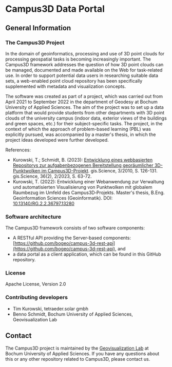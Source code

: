 # Campus3D Data Portal

## General Information
### The Campus3D Project
In the domain of geoinformatics, processing and use of 3D point clouds for processing geospatial tasks is becoming increasingly important. The Campus3D framework
addresses the question of how 3D point clouds can be managed, documented and made available on the Web for task-related use. In order to support potential data users in researching suitable data sets, a web-enabled point cloud repository has been specifically supplemented with metadata and visualization concepts.

The software was created as part of a project, which was carried out from April 2021 to September 2022 in the department of Geodesy at Bochum University of Applied Sciences. The aim of the project was to set up a data platform that would provide students from other departments with 3D point clouds of the university campus (indoor data, exterior views of the buildings and green spaces, etc.) for their subject-specific tasks. The project, in the context of which the approach of problem-based learning (PBL) was explicitly pursued, was accompanied by a master's thesis, in which the project ideas developed were further developed.

References:
- Kurowski, T.; Schmidt, B. (2023): [Entwicklung eines webbasierten Repositorys zur aufgabenbezogenen Bereitstellung georäumlicher 3D-Punktwolken im 
Campus3D-Projekt](https://www.researchgate.net/publication/371790353_Entwicklung_eines_webbasierten_Repositorys_zur_aufgabenbezogenen_Bereitstellung_georaumlicher_3D-Punktwolken_im_Campus3D-Projekt). gis.Science, 3/2010, S. 126-131. gis.Science, 36(2), 2/2023, S. 63-72.
-	Kurowski, T. (2022): Entwicklung einer Webanwendung zur Verwaltung und automatisierten Visualisierung von Punktwolken mit globalem Raumbezug im Umfeld des 
Campus3D‐Projekts. Master's thesis, B.Eng. Geoinformation Sciences (Geoinformatik). DOI: [10.13140/RG.2.2.36797.13280](https://www.researchgate.net/publication/366714428_Entwicklung_einer_Webanwendung_zur_Verwaltung_und_automatisierten_Visualisierung_von_Punktwolken_mit_globalem_Raumbezug_im_Umfeld_des_Campus_3D-Projekts)

### Software architecture
The Campus3D framework consists of two software components:
- A RESTful API providing the Server-based components: [https://github.com/bogeo/campus-3d-rest-api](https://github.com/bogeo/campus-3d-rest-api), and 
- a data portal as a client application, which can be found in this GitHub repository.

### License
Apache License, Version 2.0

### Contributing developers
- Tim Kurowski, tetraeder.solar gmbh
- Benno Schmidt, Bochum University of Applied Sciences, Geovisualization Lab

## Contact
The Campus3D project is maintained by the [Geovisualization Lab](https://www.hochschule-bochum.de/fbg/einrichtungen-im-fachbereich/labor-fuer-geovisualisierung-geovis/) at Bochum University of Applied Sciences. If you have any questions about this or any other repository related to Campus3D, please contact us.
